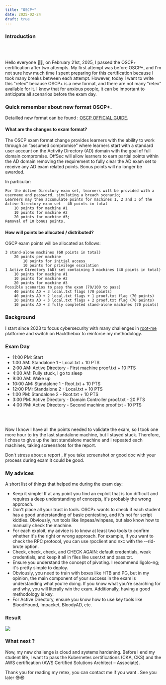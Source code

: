 ```yaml
---
title: "OSCP+"
date: 2025-02-24
draft: true
---
```


### Introduction
<br><br>

Hello everyone 👋👋, on February 21st, 2025, I passed the OSCP+ certification after two attempts. My first attempt was before OSCP+, and I'm not sure how much time I spent preparing for this certification because I took many breaks between each attempt. However, today I want to write this "retex" because OSCP+ is a new format, and there are not many "retex" available for it. I know that for anxious people, it can be important to anticipate all scenarios before the exam day.


### Quick remember about new format OSCP+.

Detailled new format can be found : [OSCP OFFICIAL GUIDE](https://help.offsec.com/hc/en-us/articles/29865898402836-OSCP-Exam-Changes).

#### What are the changes to exam format?

The OSCP exam format change provides learners with the ability to work through an “assumed compromise” where learners start with a standard user account on the Activity Directory (AD) domain with the goal of full domain compromise. OffSec will allow learners to earn partial points within the AD domain removing the requirement to fully clear the AD exam set to receive any AD exam related points. Bonus points will no longer be awarded.

In particular:

    For the Active Directory exam set, learners will be provided with a username and password, simulating a breach scenario;
    Learners may then accumulate points for machines 1, 2 and 3 of the Active Directory exam set - 40 points in total
        10 points for machine #1
        10 points for machine #2
        20 points for machine #3;
    Removal of 10 bonus points.

#### How will points be allocated / distributed?

OSCP exam points will be allocated as follows:

    3 stand-alone machines (60 points in total)
        20 points per machine
            10 points for initial access
            10 points for privilege escalation
    1 Active Directory (AD) set containing 3 machines (40 points in total)
        10 points for machine #1
        10 points for machine #2
        20 points for machine #3
    Possible scenarios to pass the exam (70/100 to pass)
        40 points AD + 3 local.txt flags (70 points)
        40 points AD + 2 local.txt flags + 1 proof.txt flag (70 points)
        20 points AD + 3 local.txt flags + 2 proof.txt flag (70 points)
        10 points AD + 3 fully completed stand-alone machines (70 points)

### Background

I start since 2023 to focus cybersecurity with many challenges in [root-me](https://www.root-me.org/) platforme and switch on Hackthebox to reinforce my methodology.

### Exam Day

- 11:00 PM: Start
- 1:00 AM: Standalone 1 - Local.txt + 10 PTS
- 2:00 AM: Active Directory - First machine proof.txt + 10 PTS
- 4:00 AM: Fully stuck, I go to sleep
- 9:00 AM: Wake up
- 10:00 AM: Standalone 1 - Root.txt + 10 PTS
- 12:00 PM: Standalone 2 - Local.txt + 10 PTS
- 1:00 PM: Standalone 2 - Root.txt + 10 PTS
- 3:00 PM: Active Directory - Domain Controller proof.txt - 20 PTS
- 4:00 PM: Active Directory - Second machine proof.txt - 10 PTS

<br>
<br>

Now I know I have all the points needed to validate the exam, so I took one more hour to try the last standalone machine, but I stayed stuck. Therefore, I chose to give up the last standalone machine and I repeated each machines, taking screenshots for the report.
<br>

Don't stress about a report , if you take screenshot or good doc with your process during exam it could be good.

###  My advices

A short list of things that helped me during the exam day:

- Keep it simple! If at any point you find an exploit that is too difficult and requires a deep understanding of concepts, it's probably the wrong approach.
- Don't place all your trust in tools. OSCP+ wants to check if each student has a good understanding of basic pentesting, and it's not for script kiddies. Obviously, run tools like linpeas/winpeas, but also know how to manually check the machine.
- For each exploit, my advice is to know at least two tools to confirm whether it's the right or wrong approach. For example, if you want to check the RPC protocol, you can use rpcclient and nxc with the --rid-brute option.
- Check, check, check, and CHECK AGAIN: default credentials, weak credentials, and keep it all in files like user.txt and pass.txt.
- Ensure you understand the concept of pivoting. I recommend ligolo-ng; it's pretty simple to deploy.
- Obviously, you need to train with boxes like HTB and PG, but in my opinion, the main component of your success in the exam is understanding what you're doing. If you know what you're searching for and why, you will literally win the exam. Additionally, having a good methodology is key.
- For Active Directory, ensure you know how to use key tools like BloodHound, Impacket, BloodyAD, etc.


### Result

![](/images/oscp.png)

### What next ?

Now, my new challenge is cloud and systems hardening. Before I end my student life, I want to pass the Kubernetes certifications (CKA, CKS) and the AWS certification (AWS Certified Solutions Architect – Associate).
<br>

Thank you for reading my retex,  you can contact me if you want . See you later 😎😎